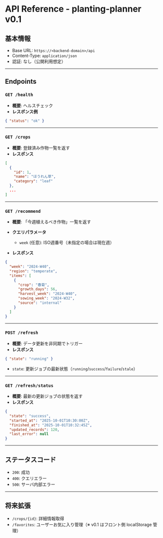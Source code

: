 # API Reference - planting-planner v0.1

## 基本情報
- Base URL: `https://<backend-domain>/api`
- Content-Type: `application/json`
- 認証: なし（公開利用想定）

---

## Endpoints

### `GET /health`
- **概要**: ヘルスチェック
- **レスポンス例**
```json
{ "status": "ok" }
```

---

### `GET /crops`

* **概要**: 登録済み作物一覧を返す
* **レスポンス**

```json
[
  {
    "id": 1,
    "name": "ほうれん草",
    "category": "leaf"
  },
  ...
]
```

---

### `GET /recommend`

* **概要**: 「今週植えるべき作物」一覧を返す
* **クエリパラメータ**

  * `week` (任意): ISO週番号（未指定の場合は現在週）
* **レスポンス**

```json
{
  "week": "2024-W40",
  "region": "temperate",
  "items": [
    {
      "crop": "春菊",
      "growth_days": 56,
      "harvest_week": "2024-W40",
      "sowing_week": "2024-W32",
      "source": "internal"
    }
  ]
}
```

---

### `POST /refresh`

* **概要**: データ更新を非同期でトリガー
* **レスポンス**

```json
{ "state": "running" }
```

  * `state`: 更新ジョブの最新状態（`running`/`success`/`failure`/`stale`）

---

### `GET /refresh/status`

* **概要**: 最新の更新ジョブの状態を返す
* **レスポンス**

```json
{
  "state": "success",
  "started_at": "2025-10-01T10:30:00Z",
  "finished_at": "2025-10-01T10:32:45Z",
  "updated_records": 120,
  "last_error": null
}
```

---

## ステータスコード

* `200`: 成功
* `400`: クエリエラー
* `500`: サーバ内部エラー

---

## 将来拡張

* `/crops/{id}`: 詳細情報取得
* `/favorites`: ユーザーお気に入り管理（※ v0.1 はフロント側 localStorage 管理）
